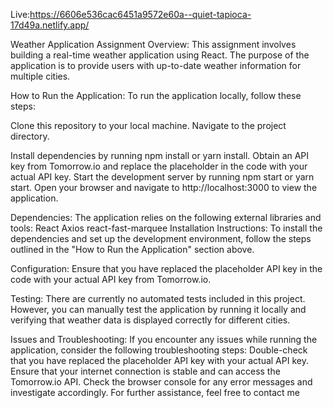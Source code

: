 Live:https://6606e536cac6451a9572e60a--quiet-tapioca-17d49a.netlify.app/

Weather Application
Assignment Overview:
This assignment involves building a real-time weather application using React. The purpose of the application is to provide users with up-to-date weather information for multiple cities.

How to Run the Application:
To run the application locally, follow these steps:

Clone this repository to your local machine.
Navigate to the project directory.

Install dependencies by running npm install or yarn install.
Obtain an API key from Tomorrow.io and replace the placeholder in the code with your actual API key.
Start the development server by running npm start or yarn start.
Open your browser and navigate to http://localhost:3000 to view the application.


Dependencies:
The application relies on the following external libraries and tools:
React
Axios
react-fast-marquee
Installation Instructions:
To install the dependencies and set up the development environment, follow the steps outlined in the "How to Run the Application" section above.

Configuration:
Ensure that you have replaced the placeholder API key in the code with your actual API key from Tomorrow.io.

Testing:
There are currently no automated tests included in this project. However, you can manually test the application by running it locally and verifying that weather data is displayed correctly for different cities.

Issues and Troubleshooting:
If you encounter any issues while running the application, consider the following troubleshooting steps:
Double-check that you have replaced the placeholder API key with your actual API key.
Ensure that your internet connection is stable and can access the Tomorrow.io API.
Check the browser console for any error messages and investigate accordingly.
For further assistance, feel free to contact me
